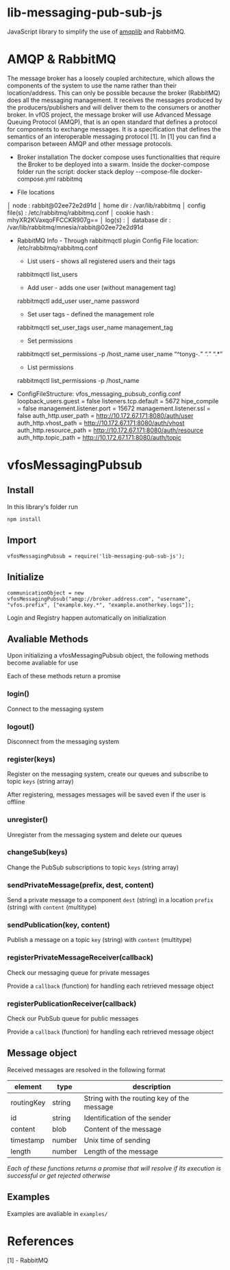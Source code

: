 # lib-messaging-pub-sub-js

JavaScript library to simplify the use of [amqplib](https://github.com/squaremo/amqp.node) and RabbitMQ.



# AMQP & RabbitMQ

The message broker has a loosely coupled architecture, which allows the components of the system to use the name rather than their location/address. This can only be possible because the broker (RabbitMQ) does all the messaging management. It receives the messages produced by the producers/publishers and will deliver them to the consumers or another broker.
In vfOS project, the message broker will use Advanced Message Queuing Protocol (AMQP), that is an open standard that defines a protocol for components to exchange messages. It is a specification that defines the semantics of an interoperable messaging protocol [1].
In [1] you can find a comparison between AMQP and other message protocols.

* Broker installation
The docker compose uses functionalities that require the Broker to be deployed into a swarm.
Inside the docker-compose folder run the script:
docker stack deploy --compose-file docker-compose.yml rabbitmq

* File locations

│ node           : rabbit@02ee72e2d91d
│ home dir       : /var/lib/rabbitmq
│ config file(s) : /etc/rabbitmq/rabbitmq.conf
│ cookie hash    : mhyXR2KVaxqoFFCCKR907g==
│ log(s)         : <stdout>
│ database dir   : /var/lib/rabbitmq/mnesia/rabbit@02ee72e2d91d

* RabbitMQ Info - Through rabbitmqctl plugin
Config File location: /etc/rabbitmq/rabbitmq.conf

    * List users - shows all registered users and their tags 
    
    rabbitmqctl list_users

    * Add user - adds one user (without management tag)
    
    rabbitmqctl add_user user_name password

    * Set user tags - defined the management role

    rabbitmqctl set_user_tags user_name management_tag

    * Set permissions

    rabbitmqctl set_permissions -p /host_name user_name “^tonyg-.*” “.*” “.*”

    * List permissions

    rabbitmqctl list_permissions -p /host_name

* ConfigFileStructure: vfos_messaging_pubsub_config.conf
loopback_users.guest = false
listeners.tcp.default = 5672
hipe_compile = false
management.listener.port = 15672
management.listener.ssl = false
auth_http.user_path = http://10.172.67.171:8080/auth/user
auth_http.vhost_path = http://10.172.67.171:8080/auth/vhost
auth_http.resource_path = http://10.172.67.171:8080/auth/resource
auth_http.topic_path = http://10.172.67.171:8080/auth/topic

# vfosMessagingPubsub


## Install

In this library's folder run

```
npm install
```


## Import

```
vfosMessagingPubsub = require('lib-messaging-pub-sub-js');
```


## Initialize

```
communicationObject = new vfosMessagingPubsub("amqp://broker.address.com", "username", "vfos.prefix", ["example.key.*", "example.anotherkey.logs"]);
```

Login and Registry happen automatically on initialization


## Avaliable Methods

Upon initializing a vfosMessagingPubsub object, the following methods become avaliable for use

Each of these methods return a promise


### login()

Connect to the messaging system


### logout()

Disconnect from the messaging system


### register(keys)

Register on the messaging system, create our queues and subscribe to topic `keys` (string array)

After registering, messages messages will be saved even if the user is offline


### unregister()

Unregister from the messaging system and delete our queues


### changeSub(keys)

Change the PubSub subscriptions to topic `keys` (string array)


### sendPrivateMessage(prefix, dest, content)

Send a private message to a component `dest` (string) in a location `prefix` (string)  with `content` (multitype)


### sendPublication(key, content)

Publish a message on a topic `key` (string)  with `content` (multitype)


### registerPrivateMessageReceiver(callback)

Check our messaging queue for private messages

Provide a `callback` (function) for handling each retrieved message object


### registerPublicationReceiver(callback)

Check our PubSub queue for public messages

Provide a `callback` (function) for handling each retrieved message object


## Message object

Received messages are resolved in the following format

element    | type   | description
-----------|--------|-------------
routingKey | string | String with the routing key of the message
id         | string | Identification of the sender
content    | blob   | Content of the message
timestamp  | number | Unix time of sending
length     | number | Length of the message


*Each of these functions returns a promise that will resolve if its execution is successful or get rejected otherwise*


## Examples

Examples are avaliable in `examples/`



# References
[1] - RabbitMQ
